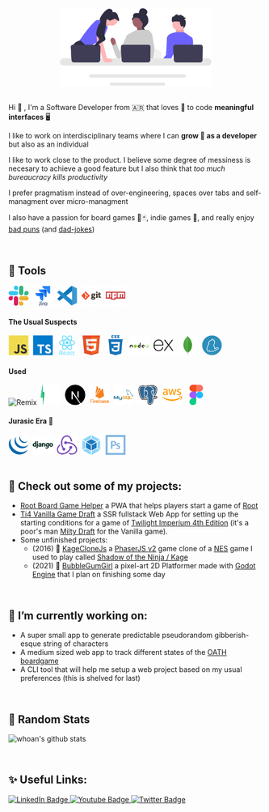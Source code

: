 <div id="header" align="center">
  <img src="./img/undraw_engineering_team_re_fvat.svg" title="Welcome to Sebas github page" width="300" />
</div>
<br />

Hi 👋 , I'm a Software Developer from 🇦🇷 that loves 💚 to code **meaningful interfaces** 🖥

I like to work on interdisciplinary teams where I can **grow 🌱 as a developer** but also as an individual

I like to work close to the product. I believe some degree of messiness is necesary to achieve a good feature but I also think that _too much bureaucracy kills productivity_

I prefer pragmatism instead of over-engineering, spaces over tabs and self-managment over micro-managment

I also have a passion for board games 🎲🃏, indie games 👾, and really enjoy [bad puns][99] (and [dad-jokes][1])

<br />

## :wrench: Tools

<div>
  <img src="https://github.com/devicons/devicon/blob/master/icons/slack/slack-original.svg" alt="Slack" title="Slack, one of the best chats apps ever invented, until in three years we switch to the next one" width="40" height="40" />&nbsp;
  <img src="https://github.com/devicons/devicon/blob/master/icons/jira/jira-original-wordmark.svg" alt="Jira" title="Jira, a tracking tool so awesome that Attlasian is trying to mess with it every day" width="40" height="40" />&nbsp;
  <img src="https://github.com/devicons/devicon/blob/master/icons/vscode/vscode-original.svg" alt="VsCode" title="VsCode a Microsoft trojan horse of sorts, that if it ever stops beign free... we all gonna suffer" width="40" height="40" />&nbsp;
  <img src="https://github.com/devicons/devicon/blob/master/icons/git/git-original-wordmark.svg" title="Git. Such a simple and awesome tool. Thank you Linus Benedict Torvalds!" alt="Git" width="40" height="40"/>&nbsp;
  <img src="https://github.com/devicons/devicon/blob/master/icons/npm/npm-original-wordmark.svg" alt="NPM" title="NPM. AKA: next week supply chain attack" width="40" height="40" />&nbsp;
</div>

#### The Usual Suspects

<div>
  <img src="https://github.com/devicons/devicon/blob/master/icons/javascript/javascript-original.svg" title="JavaScript" alt="JavaScript" width="40" height="40"/>&nbsp;
  <img src="https://github.com/devicons/devicon/blob/master/icons/typescript/typescript-plain.svg" alt="TypeScript" title="TypeScript, another MS trojan horse, but this one I'm addicted" width="40" height="40" />&nbsp;
  <img src="https://github.com/devicons/devicon/blob/master/icons/react/react-original-wordmark.svg" title="ReactJS, a convoluted idea now with hooks... but much better than Angular" alt="React" width="40" height="40"/>&nbsp;
  <img src="https://github.com/devicons/devicon/blob/master/icons/html5/html5-original.svg" title="HTML5" alt="HTML" width="40" height="40"/>&nbsp;
  <img src="https://github.com/devicons/devicon/blob/master/icons/css3/css3-plain-wordmark.svg"  title="CSS3: Flexbox and CSS-Grid for everyone" alt="CSS" width="40" height="40"/>&nbsp;
  <img src="https://github.com/devicons/devicon/blob/master/icons/nodejs/nodejs-original-wordmark.svg" title="NodeJS. Running V8 on the server was an excellent idea, thanks Ryan Dahl" alt="NodeJS" width="40" height="40"/>&nbsp;
  <img src="https://github.com/devicons/devicon/blob/master/icons/express/express-original.svg" alt="Express" title="Express" width="40" height="40" />&nbsp;
  <img src="https://github.com/devicons/devicon/blob/master/icons/mongodb/mongodb-original.svg" alt="MongoDB" title="MongoDB" width="40" height="40" />&nbsp;
  <img src="https://github.com/devicons/devicon/blob/master/icons/yarn/yarn-original.svg" title="Yarn: NPM but with good ideas" alt="Yarn" width="40" height="40"/>&nbsp;
</div>

#### Used

<div>
  <img src="https://avatars.githubusercontent.com/u/64235328?s=200&v=4" alt="Remix" title="Remix. A NextJS Killer that will not take off simply because NextJS has all the money" width="40" height="40" />&nbsp;
  <img src="https://raw.githubusercontent.com/supabase/supabase/master/packages/common/assets/images/supabase-logo-wordmark--dark.svg" alt="Supabase" title="Supabase: the free firebase alternative" width="40" height="40" />&nbsp;
  <img src="https://github.com/devicons/devicon/blob/master/icons/nextjs/nextjs-original.svg" alt="NextJs. Frameworks for frameworks" title="NextJs" width="40" height="40" />&nbsp;
  <img src="https://github.com/devicons/devicon/blob/master/icons/firebase/firebase-plain-wordmark.svg" title="Firebase" alt="Firebase" width="40" height="40"/>&nbsp;
  <img src="https://github.com/devicons/devicon/blob/master/icons/mysql/mysql-original-wordmark.svg" title="MySQL, the good ol' rock, no one beats the rock"  alt="MySQL" width="40" height="40"/>&nbsp;
  <img src="https://github.com/devicons/devicon/blob/master/icons/postgresql/postgresql-original.svg" alt="postgresql" title="postgresql. MySQL but stronger and supports JSON!" width="40" height="40" />&nbsp;
  <img src="https://github.com/devicons/devicon/blob/master/icons/amazonwebservices/amazonwebservices-plain-wordmark.svg" title="AWS" alt="AWS" width="40" height="40"/>&nbsp;
  <img src="https://github.com/devicons/devicon/blob/master/icons/figma/figma-original.svg" alt="Figma" title="Figma" width="40" height="40" />&nbsp;
</div>

#### Jurasic Era :t-rex:

<div>
  <img src="https://github.com/devicons/devicon/blob/master/icons/jquery/jquery-original.svg" alt="jQuery" title="jQuery. Good old days where spagetti code was the norm, and the devs were the sauce with meatballs" width="40" height="40" />&nbsp;
  <img src="https://github.com/devicons/devicon/blob/master/icons/django/django-plain-wordmark.svg" alt="Django" title="Django. Excellent framework, probably prisma took the migration idea from here" width="40" height="40" />&nbsp;
  <img src="https://github.com/devicons/devicon/blob/master/icons/redux/redux-original.svg" title="Redux. This is what happens when you realease a frontend library but forget to stablish some sort of convention for the global state" alt="Redux" width="40" height="40"/>&nbsp;
  <img src="https://github.com/devicons/devicon/blob/master/icons/webpack/webpack-original.svg" alt="WebPack" title="WebPack. The gulp on steroids that has a configuration so complex you need to invest years. Hopefully it's dying" width="40" height="40" />&nbsp;
  <img src="https://github.com/devicons/devicon/blob/master/icons/photoshop/photoshop-line.svg" alt="Photoshop" title="Photoshop" width="40" height="40" />&nbsp;
</div>
<br />

## :telescope: Check out some of my projects:

- [Root Board Game Helper][2] a PWA that helps players start a game of [Root][3]
- [Ti4 Vanilla Game Draft][4] a SSR fullstack Web App for setting up the starting conditions for a game of [Twilight Imperium 4th Edition][5] (it's a poor's man [Milty Draft][6] for the Vanilla game).
- Some unfinished projects:
  - (2016) 👾 [KageCloneJs][7] a [PhaserJS v2][8] game clone of a [NES][9] game I used to play called [Shadow of the Ninja / Kage][10]
  - (2021) 👾 [BubbleGumGirl][11] a pixel-art 2D Platformer made with [Godot Engine][12] that I plan on finishing some day

<br />

## :jigsaw: I’m currently working on:

- A super small app to generate predictable pseudorandom gibberish-esque string of characters
- A medium sized web app to track different states of the [OATH boardgame][13]
- A CLI tool that will help me setup a web project based on my usual preferences (this is shelved for last)

<br />

## :slot_machine: Random Stats

![whoan's github stats](https://github-readme-stats.vercel.app/api?username=sebastianpennino&show_icons=true&theme=merko)

<br />

## ✨ Useful Links:

<div id="useful-links">
  <a href="https://www.linkedin.com/in/spennino/">
    <img src="https://img.shields.io/badge/LinkedIn-blue?style=for-the-badge&logo=linkedin&logoColor=white" alt="LinkedIn Badge"/>
  </a>
  <a href="https://humandecode.com/">
    <img src="https://img.shields.io/badge/HumanDecode-turquoise?style=for-the-badge&logo=humandecode&logoColor=white" alt="Youtube Badge"/>
  </a>
  <a href="https://twitter.com/SebastianPenn15">
    <img src="https://img.shields.io/badge/Twitter-blue?style=for-the-badge&logo=twitter&logoColor=white" alt="Twitter Badge"/>
  </a>
</div>

[1]: https://en.wikipedia.org/wiki/Dad_joke "Wikipedia: Dad Joke"
[2]: https://rbgh.vercel.app/ "Root Board Game Helper"
[3]: https://ledergames.com/products/root-a-game-of-woodland-might-and-right "Root: A Game of Woodland Might and Right – Leder Games"
[4]: https://ti4-vanilla-draft-sebastianpennino.vercel.app/ "Twilight Imperium 4th Vanilla Game Draft"
[5]: https://www.fantasyflightgames.com/en/products/twilight-imperium-fourth-edition/ "Twilight Imperium 4th edition - Fantasy Flight Games"
[6]: https://www.reddit.com/r/twilightimperium/comments/qb88et/milty_draft_draft_guide/ "Reddit - Milty Draft"
[7]: https://github.com/sebastianpennino/KageCloneJs "KageCloneJS repository"
[8]: https://phaser.io/ "Phaser - A fast, fun and free open source HTML5 game framework"
[9]: https://en.wikipedia.org/wiki/Nintendo_Entertainment_System "Nintendo Entertainment System"
[10]: https://en.wikipedia.org/wiki/Shadow_of_the_Ninja "Kage / Shadow of the Ninja (NES game)"
[11]: https://game-bgg.vercel.app/ "Bubble Gum Girl Game"
[12]: https://godotengine.org/ "Godot Engine - Free and open source 2D and 3D game engine"
[13]: https://ledergames.com/collections/oath "Oath – Leder Games"
[98]: https://www.google.com/search?q=recursion "Recursion: recursion"
[99]: "#" "Where do cows go for entertainment? To the moo-vies."
